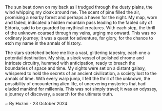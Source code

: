 
The sun beat down on my back as I trudged through the dusty plains, the wind whipping my cloak around me. The scent of pine filled the air, promising a nearby forest and perhaps a haven for the night. My map, worn and faded, indicated a hidden mountain pass leading to the fabled city of Eldoria, said to be guarded by mythical creatures. With each step, the thrill of the unknown coursed through my veins, urging me onward. This was no ordinary journey; it was a quest for adventure, for glory, for the chance to etch my name in the annals of history.

The stars stretched before me like a vast, glittering tapestry, each one a potential destination. My ship, a sleek vessel of polished chrome and intricate circuitry, hummed with anticipation, ready to breach the boundaries of space and time. My sights were set on a distant galaxy, whispered to hold the secrets of an ancient civilization, a society lost to the annals of time. With every warp jump, I felt the thrill of the unknown, the possibility of encountering alien life, of uncovering mysteries that had eluded mankind for millennia. This was not simply travel; it was an odyssey, a journey of discovery, a search for the ultimate truth. 

~ By Hozmi - 23 October 2024

